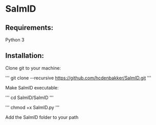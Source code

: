 # SalmID

## Requirements:
Python 3

## Installation:
Clone git to your machine:

'''
git clone --recursive https://github.com/hcdenbakker/SalmID.git
'''

Make SalmID executable:

'''
cd SalmID/SalmID
'''

'''
chmod +x SalmID.py
'''


Add the SalmID folder to your path
